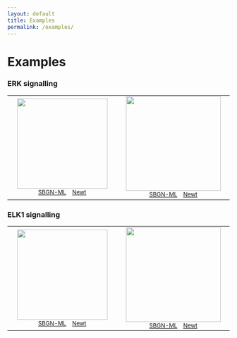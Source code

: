 ```yaml
---
layout: default
title: Examples
permalink: /examples/
---
```


# Examples

### ERK signalling

<table>
    <tr style="font-size:90%;">
    <td style="width:300px; text-align:center; font-size:90%;"><img src="../images/rules/E001.pd.png" width="205"/><br /><a href="../images/rules/E001.sbgn">SBGN-ML</a> &ensp; <a href="http://web.newteditor.org/?URL=http://pd2af.github.io/images/rules/E001.pd.sbgn" target="_blank">Newt</a></td>
    <td style="width:300px; text-align:center; font-size:90%;"><img src="../images/rules/E001.af.png" width="215"/><br /><a href="../images/rules/E001.af.sbgn">SBGN-ML</a> &ensp; <a href="http://web.newteditor.org/?URL=http://pd2af.github.io/images/rules/E001.af.sbgn" target="_blank">Newt</a></td>
    </tr>
</table>

### ELK1 signalling

<table>
    <tr style="font-size:90%;">
    <td style="width:300px; text-align:center; font-size:90%;"><img src="../images/rules/E002.pd.png" width="205"/><br /><a href="../images/rules/E002.sbgn">SBGN-ML</a> &ensp; <a href="http://web.newteditor.org/?URL=http://pd2af.github.io/images/rules/E002.pd.sbgn" target="_blank">Newt</a></td>
    <td style="width:300px; text-align:center; font-size:90%;"><img src="../images/rules/E002.af.png" width="215"/><br /><a href="../images/rules/E002.af.sbgn">SBGN-ML</a> &ensp; <a href="http://web.newteditor.org/?URL=http://pd2af.github.io/images/rules/E002.af.sbgn" target="_blank">Newt</a></td>
    </tr>
</table>
